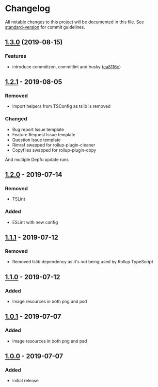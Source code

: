 # Changelog

All notable changes to this project will be documented in this file. See [standard-version](https://github.com/conventional-changelog/standard-version) for commit guidelines.

## [1.3.0](https://github.com/favware/{{reponame}}/compare/v2.2.1...v1.3.0) (2019-08-15)


### Features

* introduce commitizen, commitlint and husky ([ca8116c](https://github.com/favware/{{reponame}}/commit/ca8116c))

## [1.2.1] - 2019-08-05
### Removed
- Import helpers from TSConfig as tslib is removed

### Changed
- Bug report Issue template
- Feature Request Issue template
- Question Issue template
- Rimraf swapped for rollup-plugin-cleaner
- Copyfiles swapped for rollup-plugin-copy

And multiple Depfu update runs

## [1.2.0] - 2019-07-14
### Removed
- TSLint

### Added
- ESLint with new config

## [1.1.1] - 2019-07-12
### Removed
- Removed tslib dependency as it's not being used by Rollup TypeScript

## [1.1.0] - 2019-07-12
### Added
- Image resources in both png and psd

## [1.0.1] - 2019-07-07
### Added
- Image resources in both png and psd

## [1.0.0] - 2019-07-07
### Added
- Initial release

[1.2.1]: https://github.com/favware/ytdl-prismplayer/compare/v1.2.0...v1.2.1
[1.2.0]: https://github.com/favware/ytdl-prismplayer/compare/v1.1.1...v1.2.0
[1.1.1]: https://github.com/favware/ytdl-prismplayer/compare/v1.1.0...v1.1.1
[1.1.0]: https://github.com/favware/ytdl-prismplayer/compare/v1.0.1...v1.1.0
[1.0.1]: https://github.com/favware/ytdl-prismplayer/compare/v1.0.0...v1.0.1
[1.0.0]: https://github.com/favware/ytdl-prismplayer/releases/tag/v1.0.0